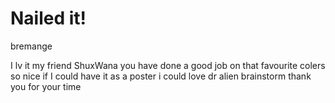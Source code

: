 # Nailed it!

bremange

I lv it my friend ShuxWana you have done a good job on that favourite colers so nice if I could have it as a poster i could love dr alien brainstorm thank you for your time